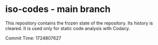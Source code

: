# iso-codes - main branch

This repository contains the frozen state of the repository.
Its history is cleared. It is used only for static code
analysis with Codacy.

Commit Time: 1724807627